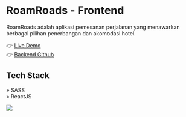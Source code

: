 # RoamRoads - Frontend

RoamRoads adalah aplikasi pemesanan perjalanan yang menawarkan berbagai pilihan penerbangan dan akomodasi hotel.

👉 [Live Demo](https://roamroads.netlify.app/)
<br/>
👉 [Backend Github](https://github.com/jihadable/roamroads-be/)

## Tech Stack
» SASS
<br/>
» ReactJS 

<img src="https://umarjihad.netlify.app/pic/roamroads.png" />
